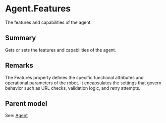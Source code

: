 # Agent.Features

The features and capabilities of the agent.

## Summary

Gets or sets the features and capabilities of the agent.

## Remarks

The Features property defines the specific functional attributes and
operational parameters of the robot. It encapsulates the settings that govern
behavior such as URL checks, validation logic, and retry attempts.

## Parent model

See: [Agent](Agent.md)
